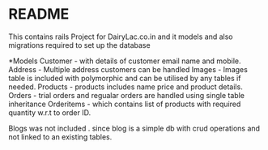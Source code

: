 # README
This contains rails Project for DairyLac.co.in and it models and also migrations required to set up the database

*Models
Customer - with details of customer email name and mobile.
Address -  Multiple address customers can be handled 
Images  -  Images table is included with polymorphic and can be utilised by any tables if needed.
Products - products includes name price and product details.
Orders - trial orders and regualar orders are handled using single table inheritance
Orderitems - which contains list of products with required quantity w.r.t to order ID.

Blogs was not included . since blog is a simple db with crud operations and not linked to an existing tables.



